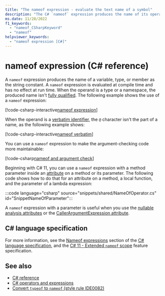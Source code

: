 ```yaml
---
title: "The nameof expression - evaluate the text name of a symbol"
description: "The C# `nameof` expression produces the name of its operand. You use it whenever you need to use the nam of a symbol as text"
ms.date: 11/28/2022
f1_keywords:
  - "nameof_CSharpKeyword"
  - "nameof"
helpviewer_keywords:
  - "nameof expression [C#]"
---
```

# nameof expression (C# reference)

<!-- Note that all remaining acrolinx issues are because acrolinx things "nameof" is mis-spelled. -->

A `nameof` expression produces the name of a variable, type, or member as the string constant. A `nameof` expression is evaluated at compile time and has no effect at run time. When the operand is a type or a namespace, the produced name isn't [fully qualified](~/_csharpstandard/standard/basic-concepts.md#783-fully-qualified-names). The following example shows the use of a `nameof` expression:

[!code-csharp-interactive[nameof expression](snippets/shared/NameOfOperator.cs#Examples)]

When the operand is a [verbatim identifier](../tokens/verbatim.md), the `@` character isn't the part of a name, as the following example shows:

[!code-csharp-interactive[nameof verbatim](snippets/shared/NameOfOperator.cs#Verbatim)]

You can use a `nameof` expression to make the argument-checking code more maintainable:

[!code-csharp[nameof and argument check](snippets/shared/NameOfOperator.cs#ExceptionMessage)]

Beginning with C# 11, you can use a `nameof` expression with a method parameter inside an [attribute](../../programming-guide/concepts/attributes/index.md) on a method or its parameter. The following code shows how to do that for an attribute on a method, a local function, and the parameter of a lambda expression:

:::code language="csharp" source="snippets/shared/NameOfOperator.cs" id="SnippetNameOfParameter":::

A `nameof` expression with a parameter is useful when you use the [nullable analysis attributes](../attributes/nullable-analysis.md) or the [CallerArgumentExpression attribute](../attributes/caller-information.md#argument-expressions).

## C# language specification

For more information, see the [Nameof expressions](~/_csharpstandard/standard/expressions.md#11720-nameof-expressions) section of the [C# language specification](~/_csharpstandard/standard/README.md), and the [C# 11 - Extended `nameof` scope](~/_csharplang/proposals/csharp-11.0/extended-nameof-scope.md) feature specification.

## See also

- [C# reference](../index.md)
- [C# operators and expressions](index.md)
- [Convert `typeof` to `nameof` (style rule IDE0082)](../../../fundamentals/code-analysis/style-rules/ide0082.md)
